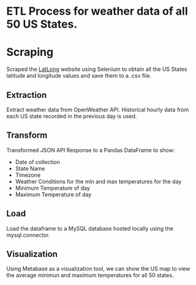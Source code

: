 # ETL Process for weather data of all 50 US States.

# Scraping
Scraped the [LatLong](https://www.latlong.net/category/states-236-14.html) website using Selenium to obtain all the US States 
latitude and longitude values and save them to a .csv file.

## Extraction
Extract weather data from OpenWeather API. Historical hourly data from each US state recorded in the 
previous day is used.

## Transform
Transformed JSON API Response to a Pandas DataFrame to show:
- Date of collection
- State Name
- Timezone
- Weather Conditions for the min and max temperatures for the day
- Minimum Temperature of day
- Maximum Temperature of day

## Load
Load the dataframe to a MySQL database hosted locally using the mysql.connector.

## Visualization
Using Metabase as a visualization tool, we can show the US map to view the average minimun and maximum temperatures for all 50 states. 
